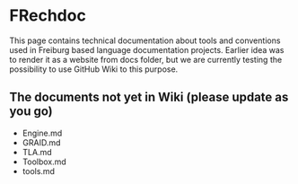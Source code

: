 # FRechdoc

This page contains technical documentation about tools and conventions used in Freiburg based language documentation projects. Earlier idea was to render it as a website from docs folder, but we are currently testing the possibility to use GitHub Wiki to this purpose.

## The documents not yet in Wiki (please update as you go)

- Engine.md
- GRAID.md
- TLA.md
- Toolbox.md
- tools.md